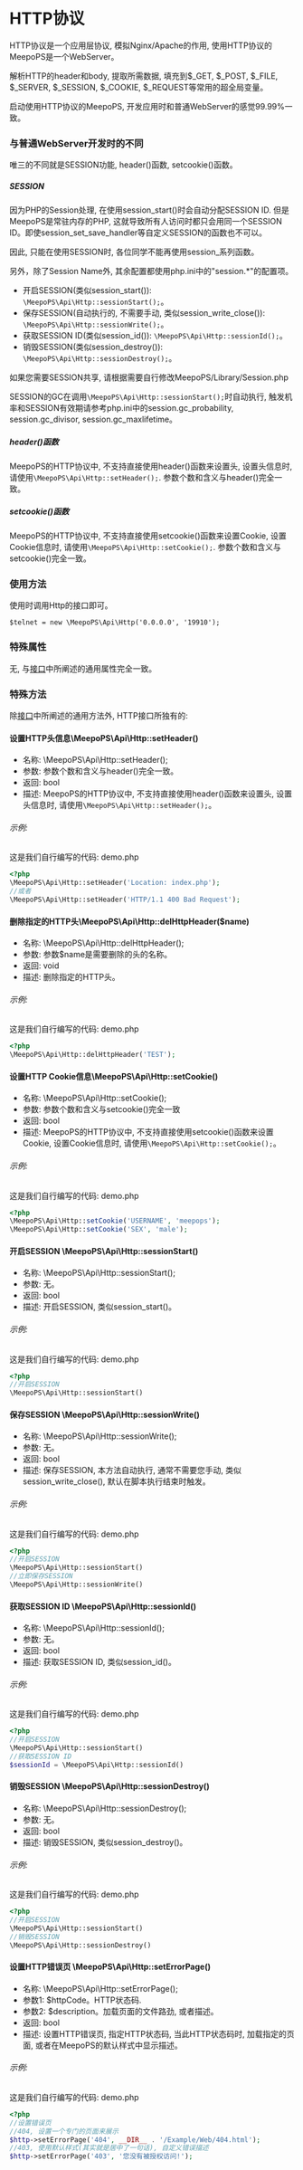 # HTTP协议

HTTP协议是一个应用层协议, 模拟Nginx/Apache的作用, 使用HTTP协议的MeepoPS是一个WebServer。

解析HTTP的header和body, 提取所需数据, 填充到$_GET, $_POST, $_FILE, $_SERVER, $_SESSION, $_COOKIE, $_REQUEST等常用的超全局变量。

启动使用HTTP协议的MeepoPS, 开发应用时和普通WebServer的感觉99.99%一致。

### 与普通WebServer开发时的不同

唯三的不同就是SESSION功能, header()函数, setcookie()函数。

##### SESSION
因为PHP的Session处理, 在使用session_start()时会自动分配SESSION ID. 但是MeepoPS是常驻内存的PHP, 这就导致所有人访问时都只会用同一个SESSION ID。即使session_set_save_handler等自定义SESSION的函数也不可以。

因此, 只能在使用SESSION时, 各位同学不能再使用session_系列函数。

另外，除了Session Name外, 其余配置都使用php.ini中的"session.*"的配置项。

- 开启SESSION(类似session_start()): `\MeepoPS\Api\Http::sessionStart();`。
- 保存SESSION(自动执行的, 不需要手动, 类似session_write_close()): `\MeepoPS\Api\Http::sessionWrite();`。
- 获取SESSION ID(类似session_id()): `\MeepoPS\Api\Http::sessionId();`。
- 销毁SESSION(类似session_destroy()): `\MeepoPS\Api\Http::sessionDestroy();`。

如果您需要SESSION共享, 请根据需要自行修改MeepoPS/Library/Session.php

SESSION的GC在调用`\MeepoPS\Api\Http::sessionStart();`时自动执行, 触发机率和SESSION有效期请参考php.ini中的session.gc_probability, session.gc_divisor, session.gc_maxlifetime。

##### header()函数
MeepoPS的HTTP协议中, 不支持直接使用header()函数来设置头, 设置头信息时, 请使用`\MeepoPS\Api\Http::setHeader();`. 参数个数和含义与header()完全一致。

##### setcookie()函数
MeepoPS的HTTP协议中, 不支持直接使用setcookie()函数来设置Cookie, 设置Cookie信息时, 请使用```\MeepoPS\Api\Http::setCookie();```. 参数个数和含义与setcookie()完全一致。

### 使用方法
使用时调用Http的接口即可。
```
$telnet = new \MeepoPS\Api\Http('0.0.0.0', '19910');
```

### 特殊属性
无, 与[接口](../3-api)中所阐述的通用属性完全一致。

### 特殊方法
除[接口](../3-api)中所阐述的通用方法外, HTTP接口所独有的:

#### 设置HTTP头信息\MeepoPS\Api\Http::setHeader()
- 名称: \MeepoPS\Api\Http::setHeader();
- 参数: 参数个数和含义与header()完全一致。
- 返回: bool 
- 描述: MeepoPS的HTTP协议中, 不支持直接使用header()函数来设置头, 设置头信息时, 请使用`\MeepoPS\Api\Http::setHeader();`。

###### 示例:
这是我们自行编写的代码: demo.php
```php
<?php
\MeepoPS\Api\Http::setHeader('Location: index.php');
//或者
\MeepoPS\Api\Http::setHeader('HTTP/1.1 400 Bad Request');
```

#### 删除指定的HTTP头\MeepoPS\Api\Http::delHttpHeader($name)
- 名称: \MeepoPS\Api\Http::delHttpHeader();
- 参数: 参数$name是需要删除的头的名称。
- 返回: void 
- 描述: 删除指定的HTTP头。

###### 示例:
这是我们自行编写的代码: demo.php
```php
<?php
\MeepoPS\Api\Http::delHttpHeader('TEST');
```

#### 设置HTTP Cookie信息\MeepoPS\Api\Http::setCookie()
- 名称: \MeepoPS\Api\Http::setCookie();
- 参数: 参数个数和含义与setcookie()完全一致
- 返回: bool 
- 描述: MeepoPS的HTTP协议中, 不支持直接使用setcookie()函数来设置Cookie, 设置Cookie信息时, 请使用`\MeepoPS\Api\Http::setCookie();`。

###### 示例:
这是我们自行编写的代码: demo.php
```php
<?php
\MeepoPS\Api\Http::setCookie('USERNAME', 'meepops');
\MeepoPS\Api\Http::setCookie('SEX', 'male');
```

#### 开启SESSION \MeepoPS\Api\Http::sessionStart()
- 名称: \MeepoPS\Api\Http::sessionStart();
- 参数: 无。
- 返回: bool 
- 描述: 开启SESSION, 类似session_start()。

###### 示例:
这是我们自行编写的代码: demo.php
```php
<?php
//开启SESSION
\MeepoPS\Api\Http::sessionStart()
```

#### 保存SESSION \MeepoPS\Api\Http::sessionWrite()
- 名称: \MeepoPS\Api\Http::sessionWrite();
- 参数: 无。
- 返回: bool 
- 描述: 保存SESSION, 本方法自动执行, 通常不需要您手动, 类似session_write_close(), 默认在脚本执行结束时触发。

###### 示例:
这是我们自行编写的代码: demo.php
```php
<?php
//开启SESSION
\MeepoPS\Api\Http::sessionStart()
//立即保存SESSION
\MeepoPS\Api\Http::sessionWrite()
```

#### 获取SESSION ID \MeepoPS\Api\Http::sessionId()
- 名称: \MeepoPS\Api\Http::sessionId();
- 参数: 无。
- 返回: bool 
- 描述: 获取SESSION ID, 类似session_id()。

###### 示例:
这是我们自行编写的代码: demo.php
```php
<?php
//开启SESSION
\MeepoPS\Api\Http::sessionStart()
//获取SESSION ID
$sessionId = \MeepoPS\Api\Http::sessionId()
```

#### 销毁SESSION \MeepoPS\Api\Http::sessionDestroy()
- 名称: \MeepoPS\Api\Http::sessionDestroy();
- 参数: 无。
- 返回: bool 
- 描述: 销毁SESSION, 类似session_destroy()。

###### 示例:
这是我们自行编写的代码: demo.php
```php
<?php
//开启SESSION
\MeepoPS\Api\Http::sessionStart()
//销毁SESSION
\MeepoPS\Api\Http::sessionDestroy()
```
 
#### 设置HTTP错误页 \MeepoPS\Api\Http::setErrorPage()
- 名称: \MeepoPS\Api\Http::setErrorPage();
- 参数1: $httpCode。HTTP状态码.
- 参数2: $description。加载页面的文件路劲, 或者描述。
- 返回: bool 
- 描述: 设置HTTP错误页, 指定HTTP状态码, 当此HTTP状态码时, 加载指定的页面, 或者在MeepoPS的默认样式中显示描述。

###### 示例:
这是我们自行编写的代码: demo.php
```php
<?php
//设置错误页
//404, 设置一个专门的页面来展示
$http->setErrorPage('404', __DIR__ . '/Example/Web/404.html');
//403, 使用默认样式(其实就是居中了一句话), 自定义错误描述
$http->setErrorPage('403', '您没有被授权访问!');
```